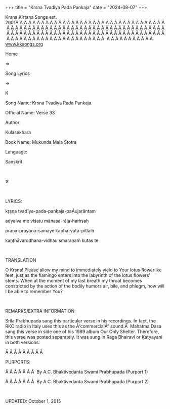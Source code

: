 +++ 
title = "Krsna Tvadiya Pada Pankaja"
date = "2024-08-07"
+++

Krsna Kirtana Songs est. 2001Â Â Â Â Â Â Â Â Â Â Â Â Â Â Â Â Â Â Â Â Â Â Â Â Â Â Â Â Â Â Â Â Â Â Â Â Â Â Â Â Â Â Â Â Â Â Â Â Â Â Â Â Â Â Â Â Â Â Â Â Â Â Â Â Â Â Â Â Â Â Â Â Â Â Â Â Â Â Â Â Â Â Â Â Â Â Â Â Â Â Â Â Â Â Â Â Â Â Â Â Â Â Â Â Â Â Â Â Â Â Â Â Â Â Â Â Â Â Â Â Â Â Â Â Â Â Â Â Â Â Â Â  Â Â Â Â Â Â Â Â Â Â Â  
www.kksongs.org








Home
 
⇒
 
Song Lyrics
 
⇒
 
K


Song
Name: Krsna Tvadiya Pada Pankaja


Official
Name: Verse 33


Author:

Kulasekhara


Book
Name: 
Mukunda Mala Stotra


Language:

Sanskrit


 








अ








 


LYRICS:


kṛṣṇa
tvadīya-pada-pańkaja-paÃ±jarāntam

adyaiva me viśatu mānasa-rāja-haḿsaḥ

prāṇa-prayāṇa-samaye kapha-vāta-pittaiḥ

kaṇṭhāvarodhana-vidhau smaraṇaḿ kutas te


 


TRANSLATION


O
Krsna! Please allow my mind to immediately yield to Your lotus flowerlike feet,
just as the flamingo enters into the labyrinth of the lotus flowers' stems.
When at the moment of my last breath my throat becomes constricted by the
action of the bodily humors air, bile, and phlegm, how will I be able to
remember You?


 


REMARKS/EXTRA
INFORMATION:


Srila
Prabhupada sang this particular verse in his recordings. In fact, the RKC radio
in Italy uses this as the Â“commercialÂ” sound.Â  Mahatma Dasa sang this verse in
side one of his 1989 album Our Only Shelter. Therefore, this verse was posted
separately. It was sung in Raga Bhairavi or Katyayani in both versions.


Â Â Â Â Â Â Â Â Â  


PURPORTS:


Â Â Â Â Â Â Â  
By A.C.
Bhaktivedanta Swami Prabhupada (Purport 1)


Â Â Â Â Â Â Â  
By A.C.
Bhaktivedanta Swami Prabhupada (Purport 2)


 


UPDATED:
 October 1, 2015
